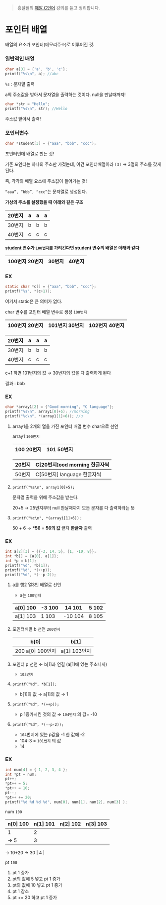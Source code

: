 > 흥달쌤의 [깨알 C언어](https://www.youtube.com/playlist?list=PLdaE6YENrbZA8sXCvVBUWjFwFI2zb4tlK0) 강의를 듣고 정리합니다.

# 포인터 배열

배열의 요소가 포인터(메모리주소)로 이루어진 것.

### 일반적인 배열

```c
char a[3] = {'a', 'b', 'c'};
printf("%s\n", a); //abc
```

`%s` : 문자열 출력

a의 주소값을 받아서 문자열을 출력하는 것이다. null을 만날때까지!

```c
char *str = "Hello";
printf("%s\n", str); //Hello
```

주소값 받아서 출력!

### 포인터변수

```c
char *student[3] = {"aaa", "bbb", "ccc");
```

포인터인데 배열로 만든 것!

기존 포인터는 하나의 주소만 가졌는데, 이건 포인터배열이라 `[3]` → 3열의 주소를 갖게 된다.

즉, 각각의 배열 요소에 주소값이 들어가는 것!

`“aaa”, “bbb”, “ccc”`는 문자열로 생성된다.

**가상의 주소를 설정했을 때 아래와 같은 구조**

| 20번지 | a   | a   | a   |
| ------ | --- | --- | --- |
| 30번지 | b   | b   | b   |
| 40번지 | c   | c   | c   |

**student 변수가 `100번지`를 가리킨다면 student 변수의 배열은 아래와 같다**

| 100번지 20번지 | 30번지 | 40번지 |
| -------------- | ------ | ------ |

### EX

```c
static char *c[] = {"aaa", "bbb", "ccc"};
printf("%s", *(c+1));
```

여기서 static은 큰 의미가 없다.

char 변수를 포인터 배열 변수로 생성 `100번지`

| 100번지 20번지 | 101번지 30번지 | 102번지 40번지 |
| -------------- | -------------- | -------------- |

| 20번지 | a   | a   | a   |
| ------ | --- | --- | --- |
| 30번지 | b   | b   | b   |
| 40번지 | c   | c   | c   |

c+1 하면 101번지의 값 → 30번지의 값을 다 출력하게 된다

결과 : bbb

### EX

```c
char *array1[2] = {"Good morning", "C language"};
printf("%s\n", array1[0]+5); //morning
printf("%c\n", *(array1[1]+6)); //u
```

1. array1을 2개의 열을 가진 포인터 배열 변수 char으로 선언

   array1 `100번지`

   | 100 20번지 | 101 50번지 |
   | ---------- | ---------- |

   | 20번지 | G[20번지]ood morning 한글자씩 |
   | ------ | ----------------------------- |
   | 50번지 | C[50번지] language 한글자씩   |

2. `printf("%s\n", array1[0]+5);`

   문자열 출력을 위해 주소값을 받는다.

   20+5 → 25번지부터 null 만날때까지 모든 문자를 다 출력하라는 뜻

3. `printf("%c\n", *(array1[1]+6));`

   50 + 6 → **\*56** = **56의 값** 글자 **한글자** 출력

### EX

```c
int a[2][3] = {{-3, 14, 5}, {1, -10, 8}};
int *b[] = {a[0], a[1]};
int *p = b[1];
printf("%d", *b[1]);
printf("%d", *(++p));
printf("%d", *(--p-2));
```

1. a를 행2 열3인 배열로 선언

   - a는 `100번지`

   | a[0] 100 | -3 100 | 14 101  | 5 102 |
   | -------- | ------ | ------- | ----- |
   | a[1] 103 | 1 103  | -10 104 | 8 105 |

2. 포인터배열 b 선언 `200번지`

   | b[0]             | b[1]         |
   | ---------------- | ------------ |
   | 200 a[0] 100번지 | a[1] 103번지 |

3. 포인터 p 선언 ← b[1]과 연결 (a[1]에 있는 주소니까)
   - `103번지`
4. `printf("%d", *b[1]);`
   - b[1]의 값 → a[1]의 값 → 1
5. `printf("%d", *(++p));`
   - p 1증가시킨 것의 값 ⇒ `104번지` 의 값= -10
6. `printf("%d", *(--p-2));`
   - `104`번지에 있는 p값을 -1 한 값에 -2
   - 104-3 = `101번지` 의 값
   - 14

### EX

```c
int num[4] = { 1, 2, 3, 4 };
int *pt = num;
pt++;
*pt++ = 5;
*pt++ = 10;
pt--;
*pt++ += 20;
printf("%d %d %d %d", num[0], num[1], num[2], num[3] );
```

num `100`

| n[0] 100 | n[1] 101 | n[2] 102 | n[3] 103 |
| -------- | -------- | -------- | -------- |
| 1        | 2        |
| → 5      | 3        |

→ 10+20
→ 30 | 4 |

pt `100`

1. pt 1 증가
2. pt의 값에 5 넣고 pt 1 증가
3. pt의 값에 10 넣고 pt 1 증가
4. pt 1 감소
5. pt += 20 하고 pt 1 증가
